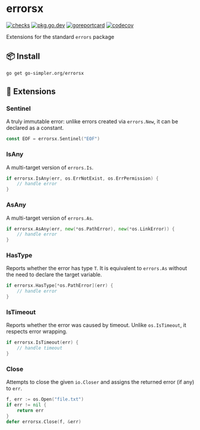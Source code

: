 # errorsx

[![checks](https://github.com/go-simpler/errorsx/actions/workflows/checks.yml/badge.svg)](https://github.com/go-simpler/errorsx/actions/workflows/checks.yml)
[![pkg.go.dev](https://pkg.go.dev/badge/go-simpler.org/errorsx.svg)](https://pkg.go.dev/go-simpler.org/errorsx)
[![goreportcard](https://goreportcard.com/badge/go-simpler.org/errorsx)](https://goreportcard.com/report/go-simpler.org/errorsx)
[![codecov](https://codecov.io/gh/go-simpler/errorsx/branch/main/graph/badge.svg)](https://codecov.io/gh/go-simpler/errorsx)

Extensions for the standard `errors` package

## 📦 Install

```shell
go get go-simpler.org/errorsx
```

## 🧩 Extensions

### Sentinel

A truly immutable error: unlike errors created via `errors.New`, it can be declared as a constant.

```go
const EOF = errorsx.Sentinel("EOF")
```

### IsAny

A multi-target version of `errors.Is`.

```go
if errorsx.IsAny(err, os.ErrNotExist, os.ErrPermission) {
	// handle error
}
```

### AsAny

A multi-target version of `errors.As`.

```go
if errorsx.AsAny(err, new(*os.PathError), new(*os.LinkError)) {
	// handle error
}
```

### HasType

Reports whether the error has type `T`.
It is equivalent to `errors.As` without the need to declare the target variable.

```go
if errorsx.HasType[*os.PathError](err) {
	// handle error
}
```

### IsTimeout

Reports whether the error was caused by timeout.
Unlike `os.IsTimeout`, it respects error wrapping.

```go
if errorsx.IsTimeout(err) {
	// handle timeout
}
```

### Close

Attempts to close the given `io.Closer` and assigns the returned error (if any) to `err`.

```go
f, err := os.Open("file.txt")
if err != nil {
	return err
}
defer errorsx.Close(f, &err)
```
